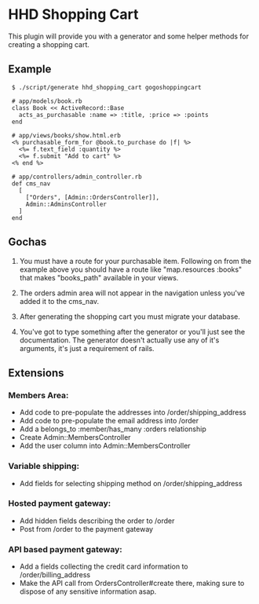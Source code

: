 # HHD Shopping Cart

This plugin will provide you with a generator and some helper methods for creating a shopping cart.


## Example
 
     
     $ ./script/generate hhd_shopping_cart gogoshoppingcart
      
     # app/models/book.rb
     class Book << ActiveRecord::Base
       acts_as_purchasable :name => :title, :price => :points
     end
      
     # app/views/books/show.html.erb
     <% purchasable_form_for @book.to_purchase do |f| %>
       <%= f.text_field :quantity %>
       <%= f.submit "Add to cart" %>
     <% end %>
      
     # app/controllers/admin_controller.rb
     def cms_nav
       [
         ["Orders", [Admin::OrdersController]],
         Admin::AdminsController
       ]
     end
     

## Gochas

1. You must have a route for your purchasable item. Following on from the
example above you should have a route like "map.resources :books" that makes
"books_path" available in your views.

2. The orders admin area will not appear in the navigation unless you've added
it to the cms_nav.

3. After generating the shopping cart you must migrate your database.

4. You've got to type something after the generator or you'll just see the
documentation. The generator doesn't actually use any of it's arguments, it's
just a requirement of rails.


## Extensions

### Members Area:

  - Add code to pre-populate the addresses into /order/shipping_address
  - Add code to pre-populate the email address into /order
  - Add a belongs_to :member/has_many :orders relationship
  - Create Admin::MembersController
  - Add the user column into Admin::MembersController

### Variable shipping:
  
  - Add fields for selecting shipping method on /order/shipping_address

### Hosted payment gateway:

  - Add hidden fields describing the order to /order
  - Post from /order to the payment gateway

### API based payment gateway:

  - Add a fields collecting the credit card information to
    /order/billing_address
  - Make the API call from OrdersController#create there, making sure to dispose
    of any sensitive information asap.

